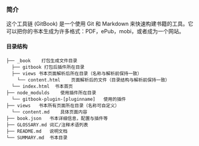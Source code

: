 ### 简介

这个工具链 (GitBook) 是一个使用 Git 和 Markdown 来快速构建书籍的工具。它可以把你的书本生成为许多格式：PDF，ePub，mobi，或者成为一个网站。

#### 目录结构
```
├── _book    打包生成文件目录
  ├── gitbook 打包后插件所在目录
  ├── views 书本页面解析后所在目录（名称与解析前保持一致）
    └── content.html    页面解析后的文件（目录结构与解析前保持一致）
  └── index.html  书本首页
├── node_modulds    使用插件所在目录
  └── gitbook-plugin-[pluginname]   使用的插件
├── views   书本所有页面所在目录（名称可自定义）
  └── content.md    具体页面内容
├── book.json   书本详细信息，配置与插件等
├── GLOSSARY.md 词汇/注释术语列表
├── README.md   说明文档
└── SUMMARY.md  书本目录
```